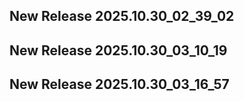 ## New Release 2025.10.30_02_39_02
## New Release 2025.10.30_03_10_19
## New Release 2025.10.30_03_16_57
